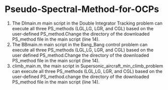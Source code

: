 # Pseudo-Spectral-Method-for-OCPs
1) The DImain.m main script in the Double Integrator Tracking problem can execute all three PS_methods (LGL,LG, LGR, and CGL) based on the user-defined PS_method.Change the directory of the downloaded PS_method file in the main script (line 14).
2) The BBmain.m main script in the Bang_Bang control problem can execute all three PS_methods (LGL,LG, LGR, and CGL) based on the user defined PS_method.Change the directory of the downloaded PS_method file in the main script (line 14).
3) climb_main.m, the main script in Supersonic_aircraft_min_climb_problem can execute all three PS_methods (LGL,LG, LGR, and CGL) based on the user-defined PS_method.change the directory of the downloaded PS_method file in the main script (line 14).
